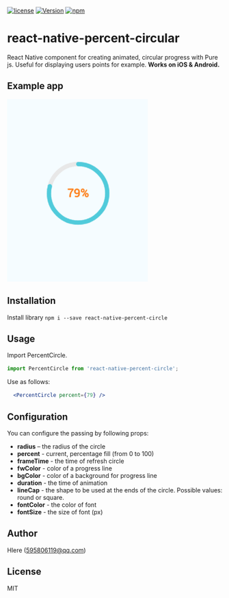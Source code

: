 [![license](https://img.shields.io/github/license/mashape/apistatus.svg)]()
[![Version](https://img.shields.io/npm/v/react-native-percent-circle.svg)](https://www.npmjs.com/package/react-native-percent-circle)
[![npm](https://img.shields.io/npm/dt/react-native-percent-circle.svg)](https://www.npmjs.com/package/react-native-percent-circle)

# react-native-percent-circular

React Native component for creating animated, circular progress with Pure js. Useful for displaying users points for example. **Works on iOS & Android.**



## Example app
![image](PercentCircle.png)

## Installation

 Install library  `npm i --save react-native-percent-circle`

## Usage

Import PercentCircle.

```js
import PercentCircle from 'react-native-percent-circle';
```

Use as follows:

```jsx
  <PercentCircle percent={79} />
```

## Configuration

You can configure the passing by following props:

- **radius** – the radius of the circle
- **percent** - current, percentage fill (from 0 to 100)
- **frameTime** - the time of refresh circle
- **fwColor** - color of a progress line
- **bgColor** - color of a background for progress line
- **duration** - the time of animation
- **lineCap** - the shape to be used at the ends of the circle. Possible values:  round or square.
- **fontColor** - the color of font
- **fontSize** - the size of font (px)

## Author

Hlere (595806119@qq.com)

## License

MIT
